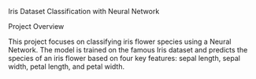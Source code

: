 Iris Dataset Classification with Neural Network

Project Overview

This project focuses on classifying iris flower species using a Neural Network. The model is trained on the famous Iris dataset and predicts the species of an iris flower based on four key features: sepal length, sepal width, petal length, and petal width.
